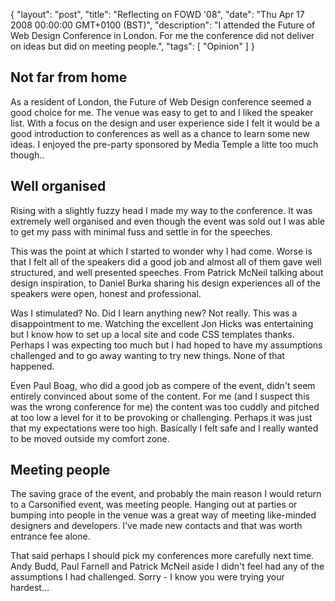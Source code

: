 {
  "layout": "post",
  "title": "Reflecting on FOWD '08",
  "date": "Thu Apr 17 2008 00:00:00 GMT+0100 (BST)",
  "description": "I attended the Future of Web Design Conference in London. For me the conference did not deliver on ideas but did on meeting people.",
  "tags": [
    "Opinion"
  ]
}

## Not far from home

As a resident of London, the Future of Web Design conference seemed a good choice for me. The venue was easy to get to and I liked the speaker list. With a focus on the design and user experience side I felt it would be a good introduction to conferences as well as a chance to learn some new ideas. I enjoyed the pre-party sponsored by Media Temple a litte too much though..

## Well organised

Rising with a slightly fuzzy head I made my way to the conference. It was extremely well organised and even though the event was sold out I was able to get my pass with minimal fuss and settle in for the speeches. 

This was the point at which I started to wonder why I had come. Worse is that I felt all of the speakers did a good job and almost all of them gave well structured, and well presented speeches. From Patrick McNeil talking about design inspiration, to Daniel Burka sharing his design experiences all of the speakers were open, honest and professional.

Was I stimulated? No. Did I learn anything new? Not really. This was a disappointment to me. Watching the excellent Jon Hicks was entertaining but I know how to set up a local site and code CSS templates thanks. Perhaps I was expecting too much but I had hoped to have my assumptions challenged and to go away wanting to try new things. None of that happened.

Even Paul Boag, who did a good job as compere of the event, didn't seem entirely convinced about some of the content. For me (and I suspect this was the wrong conference for me) the content was too cuddly and pitched at too low a level for it to be provoking or challenging. Perhaps it was just that my expectations were too high. Basically I felt safe and I really wanted to be moved outside my comfort zone.

## Meeting people

The saving grace of the event, and probably the main reason I would return to a Carsonified event, was meeting people. Hanging out at parties or bumping into people in the venue was a great way of meeting like-minded designers and developers. I've made new contacts and that was worth entrance fee alone.

That said perhaps I should pick my conferences more carefully next time. Andy Budd, Paul Farnell and Patrick McNeil aside I didn't feel had any of the assumptions I had challenged. Sorry - I know you were trying your hardest...
